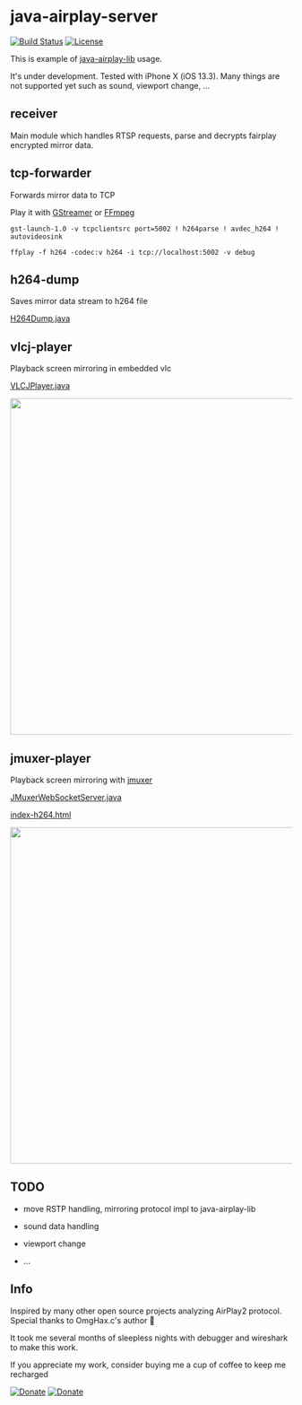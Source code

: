 # java-airplay-server

[![Build Status](https://travis-ci.com/serezhka/java-airplay-server.svg?branch=master)](https://travis-ci.com/serezhka/java-airplay-server) [![License](https://img.shields.io/badge/license-MIT-blue.svg)](http://opensource.org/licenses/MIT)

This is example of [java-airplay-lib](https://github.com/serezhka/java-airplay-lib) usage.

It's under development. Tested with iPhone X (iOS 13.3). Many things are not supported yet such as sound, viewport change, ...

## receiver

Main module which handles RTSP requests, parse and decrypts fairplay encrypted mirror data.

## tcp-forwarder

Forwards mirror data to TCP

Play it with [GStreamer](https://gstreamer.freedesktop.org/) or [FFmpeg](https://www.ffmpeg.org/)

```Shell
gst-launch-1.0 -v tcpclientsrc port=5002 ! h264parse ! avdec_h264 ! autovideosink

ffplay -f h264 -codec:v h264 -i tcp://localhost:5002 -v debug
```

## h264-dump

Saves mirror data stream to h264 file

[H264Dump.java](https://github.com/serezhka/java-airplay-server/blob/master/h264-dump/src/main/java/com/github/serezhka/jap2s/h264dump/H264Dump.java)

## vlcj-player

Playback screen mirroring in embedded vlc

[VLCJPlayer.java](https://github.com/serezhka/java-airplay-server/blob/master/vlcj-player/src/main/java/com/github/serezhka/jap2s/vlcj/VLCJPlayer.java)

<img src="https://github.com/serezhka/java-airplay-server/blob/media/vlcj_player_demo.gif" width="600">

## jmuxer-player

Playback screen mirroring with [jmuxer](https://github.com/samirkumardas/jmuxer)

[JMuxerWebSocketServer.java](https://github.com/serezhka/java-airplay-server/blob/master/jmuxer-player/src/main/java/com/github/serezhka/jap2s/jmuxer/JMuxerWebSocketServer.java)

[index-h264.html](https://github.com/serezhka/java-airplay-server/blob/master/index-h264.html)

<img src="https://github.com/serezhka/java-airplay-server/blob/media/jmuxer_player_demo.gif" width="600">

## TODO

* move RSTP handling, mirroring protocol impl to java-airplay-lib

* sound data handling

* viewport change

* ...

## Info

Inspired by many other open source projects analyzing AirPlay2 protocol. Special thanks to OmgHax.c's author 🤯

It took me several months of sleepless nights with debugger and wireshark to make this work.

If you appreciate my work, consider buying me a cup of coffee to keep me recharged

[![Donate](https://img.shields.io/badge/Donate-PayPal-green.svg)](https://www.paypal.com/paypalme2/srzhka) [![Donate](https://github.com/serezhka/java-airplay-lib/blob/media/yandex_money.svg)](https://money.yandex.ru/to/4100111540466689)
